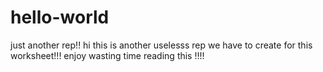 # hello-world
just another rep!!
hi this is another uselesss rep we have to create for this worksheet!!! enjoy wasting time reading this !!!!
